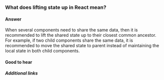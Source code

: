 ### What does lifting state up in React mean?

#### Answer

When several components need to share the same data, then it is recommended to lift the shared state up to their closest common ancestor. For example, if two child components share the same data,  it is recommended to move the shared state to parent instead of maintaining the local state in both child components.

#### Good to hear



##### Additional links

<!-- tags: (react) -->

<!-- expertise: (0) -->
